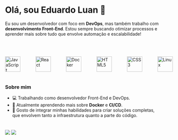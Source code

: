 # Olá, sou Eduardo Luan 👋

Eu sou um desenvolvedor com foco em **DevOps**, mas também trabalho com **desenvolvimento Front-End**. 
Estou sempre buscando otimizar processos e aprender mais sobre tudo que envolve automação e escalabilidade!

<br/>
<br/>
<br/>
<div style="display: flex; gap: 50px;">
    <img src="https://cdn.jsdelivr.net/gh/devicons/devicon@latest/icons/javascript/javascript-plain.svg" alt="JavaScript" width="50" height="50">
    <img src="https://cdn.jsdelivr.net/gh/devicons/devicon@latest/icons/react/react-original.svg" alt="React" width="50" height="50">
    <img src="https://cdn.jsdelivr.net/gh/devicons/devicon@latest/icons/docker/docker-plain.svg" alt="Docker" width="50" height="50">
    <img src="https://cdn.jsdelivr.net/gh/devicons/devicon@latest/icons/html5/html5-plain.svg" alt="HTML5" width="50" height="50">
    <img src="https://cdn.jsdelivr.net/gh/devicons/devicon@latest/icons/css3/css3-plain.svg" alt="CSS3" width="50" height="50">
    <img src="https://cdn.jsdelivr.net/gh/devicons/devicon@latest/icons/linux/linux-plain.svg" alt="Linux" width="50" height="50">
</div>

<br/>

### Sobre mim

- 💻 Trabalhando como desenvolvedor Front-End e DevOps.
- 📖 Atualmente aprendendo mais sobre **Docker** e **CI/CD**.
- 🚀 Gosto de integrar minhas habilidades para criar soluções completas, que envolvem tanto a infraestrutura quanto a parte do código.

#

<div>
  <a href="https://www.linkedin.com/in/eduardo-rosa-7a47a4167/" target="_blank"><img src="https://img.shields.io/badge/LinkedIn-0077B5?style=for-the-badge&logo=linkedin&logoColor=white" target="_blank"></a>
  <a href="mailto:eduardoluan.r@gmail.com" target="_blank"><img src="https://img.shields.io/badge/Gmail-D14836?style=for-the-badge&logo=gmail&logoColor=white" target="_blank"></a>
</div>
